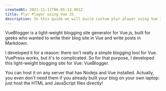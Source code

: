 ```yaml
---
createdAt: 2021-11-11T06:05:13.901Z
title: Plyr Player using Vue JS
description: In this guide we will build custom plyr player using Vue 3.
---
```

VueBlogger is a light-weight blogging site generator for Vue.js, built for geeks who wanted to write their blog site in Vue and write posts in Markdown.

I developed it for a reason: there isn't really a simple blogging tool for Vue. VuePress works, but it's to complicated. So for that purpose, I developed this light-weight blogging site for Vue: VueBlogger.

You can host it on any server that has Nodejs and Vue installed. Actually, you even don't need them if you already built your blog on your own laptop: just host the HTML and JavaScript files directly!